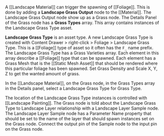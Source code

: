 A [[Landscape Material]] can trigger the spawning of [[Foliage]].
This is done by adding a **Landscape Grass Output** node to the [[Material]].
The Landscape Grass Output node show up as a Grass node.
The Details Panel of the Grass node has a **Grass Types** array.
This array contains instances of the Landscape Grass Type asset.

**Landscape Grass Type** is an asset type.
A new Landscape Grass Type is created with Content Drawer > right-click > Foliage > Landscape Grass Type.
This is a [[Foliage]] type of asset so it often has the `F_` name prefix.
The Landscape Grass Type has a Grass Varieties array.
Each element in this array describe a [[Foliage]] type that can be spawned.
Each element has a Grass Mesh that is the [[Static Mesh Asset]] that should be rendered where this particular foliage has been spawned.
Set Grass Density and Scale X, Y, Z to get the wanted amount of grass.

In the [[Landscape Material]], on the Grass node, in the Grass Types array in the Details panel, select a Landscape Grass Type for Grass Type.

The location of the Landscape Grass Type instances is controlled with [[Landscape Painting]].
The Grass node is told about the Landscape Grass Type to Landscape Layer relationship with a Landscape Layer Sample node.
The Landscape Layer Sample node has a Parameter Name property that should be set to the name of the layer that should spawn instances set on the Grass node.
Connect the output pin of the Sample node to the input pin on the Grass node.

